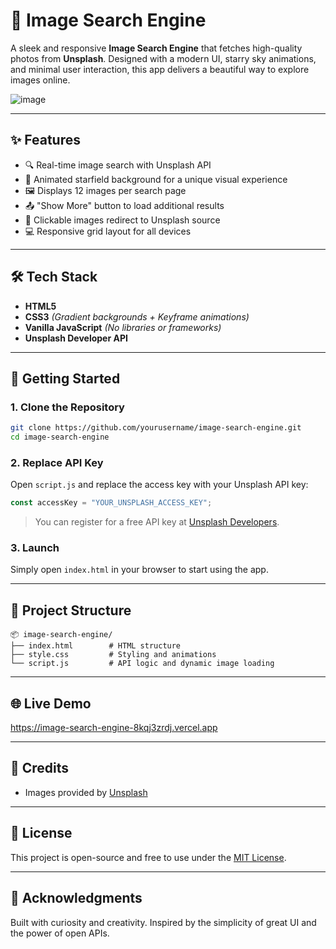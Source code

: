 # 🌌 Image Search Engine

A sleek and responsive **Image Search Engine** that fetches high-quality photos from **Unsplash**. Designed with a modern UI, starry sky animations, and minimal user interaction, this app delivers a beautiful way to explore images online.

![image](https://github.com/user-attachments/assets/5e496967-8801-4ad5-803f-721184498281)


---

## ✨ Features

- 🔍 Real-time image search with Unsplash API
- 🌠 Animated starfield background for a unique visual experience
- 🖼️ Displays 12 images per search page
- 📤 "Show More" button to load additional results
- 🔗 Clickable images redirect to Unsplash source
- 💻 Responsive grid layout for all devices

---

## 🛠️ Tech Stack

- **HTML5**  
- **CSS3** *(Gradient backgrounds + Keyframe animations)*  
- **Vanilla JavaScript** *(No libraries or frameworks)*  
- **Unsplash Developer API**

---

## 🚀 Getting Started

### 1. Clone the Repository
```bash
git clone https://github.com/yourusername/image-search-engine.git
cd image-search-engine
````

### 2. Replace API Key

Open `script.js` and replace the access key with your Unsplash API key:

```js
const accessKey = "YOUR_UNSPLASH_ACCESS_KEY";
```

> You can register for a free API key at [Unsplash Developers](https://unsplash.com/developers).

### 3. Launch

Simply open `index.html` in your browser to start using the app.

---

## 📁 Project Structure

```
📦 image-search-engine/
├── index.html        # HTML structure
├── style.css         # Styling and animations
└── script.js         # API logic and dynamic image loading
```

---

## 🌐 Live Demo

https://image-search-engine-8kqj3zrdj.vercel.app

---

## 📸 Credits

* Images provided by [Unsplash](https://unsplash.com)

---

## 📜 License

This project is open-source and free to use under the [MIT License](LICENSE).

---

## 🙌 Acknowledgments

Built with curiosity and creativity. Inspired by the simplicity of great UI and the power of open APIs.

